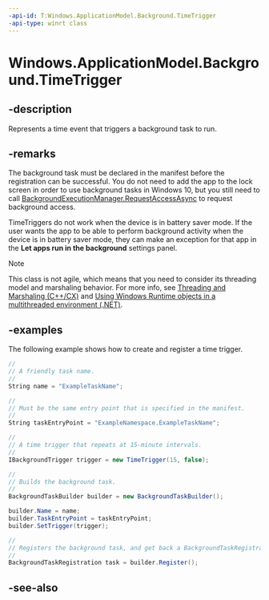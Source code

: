 ```yaml
---
-api-id: T:Windows.ApplicationModel.Background.TimeTrigger
-api-type: winrt class
---
```


<!-- Class syntax.
public class TimeTrigger : Windows.ApplicationModel.Background.IBackgroundTrigger, Windows.ApplicationModel.Background.ITimeTrigger
-->

# Windows.ApplicationModel.Background.TimeTrigger

## -description
Represents a time event that triggers a background task to run.

## -remarks
The background task must be declared in the manifest before the registration can be successful. You do not need to add the app to the lock screen in order to use background tasks in Windows 10, but you still need to call  [BackgroundExecutionManager.RequestAccessAsync](https://docs.microsoft.com/uwp/api/windows.applicationmodel.background.backgroundexecutionmanager.RequestAccessAsync) to request background access.

TimeTriggers do not work when the device is in battery saver mode. If the user wants the app to be able to perform background activity when the device is in battery saver mode, they can make an exception for that app in the **Let apps run in the background** settings panel.

<!-- confirmed -->
> [!NOTE]
> This class is not agile, which means that you need to consider its threading model and marshaling behavior. For more info, see [Threading and Marshaling (C++/CX)](http://msdn.microsoft.com/en-us/library/windows/apps/hh771042.aspx) and [Using Windows Runtime objects in a multithreaded environment (.NET)](https://go.microsoft.com/fwlink/p/?linkid=258277).

## -examples

The following example shows how to create and register a time trigger.

```csharp
//
// A friendly task name.
//
String name = "ExampleTaskName";

//
// Must be the same entry point that is specified in the manifest.
//
String taskEntryPoint = "ExampleNamespace.ExampleTaskName";

//
// A time trigger that repeats at 15-minute intervals.
//
IBackgroundTrigger trigger = new TimeTrigger(15, false);

//
// Builds the background task.
//
BackgroundTaskBuilder builder = new BackgroundTaskBuilder();

builder.Name = name;
builder.TaskEntryPoint = taskEntryPoint;
builder.SetTrigger(trigger);

//
// Registers the background task, and get back a BackgroundTaskRegistration object representing the registered task.
//
BackgroundTaskRegistration task = builder.Register();
```

## -see-also
